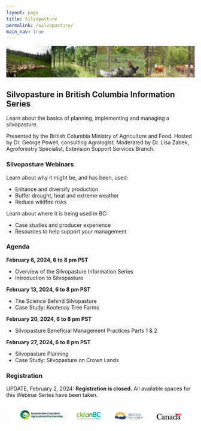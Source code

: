 ```yaml
---
layout: page
title: Silvopasture
permalink: /silvopasture/
main_nav: true
---
```


![Silvopasture in BC](/assets/images/SPinBCInfoSeries.jpg)

## Silvopasture in British Columbia Information Series

<p>Learn about the basics of planning, implementing and managing a silvopasture.</p> 
<p>Presented by the British Columbia Ministry of Agriculture and Food. Hosted by Dr. George Powell, consulting Agrologist. Moderated by Dr. Lisa Zabek, Agroforestry Specialist, Extension Support Services Branch.</p>

### Silvopasture Webinars

<p>Learn about why it might be, and has been, used:
<ul>
    <li>Enhance and diversify production</li>
    <li>Buffer drought, heat and extreme weather</li>
    <li>Reduce wildfire risks</li>
</ul>
Learn about where it is being used in BC:
<ul>
    <li>Case studies and producer experience</li>
    <li>Resources to help support your management</li>
</ul>
</p>

### Agenda

<p><b>February 6, 2024, 6 to 8 pm PST</b></p>
<ul>
    <li>Overview of the Silvopasture Information Series</li>
    <li>Introduction to Silvopasture</li>
</ul>
<p><b>February 13, 2024, 6 to 8 pm PST</b></p> 
<ul>
    <li>The Science Behind Silvopasture</li>
    <li>Case Study: Kootenay Tree Farms</li>
</ul>
<p><b>February 20, 2024, 6 to 8 pm PST</b></p> 
<ul>
    <li>Silvopasture Beneficial Management Practices Parts 1 & 2</li>
</ul>
<p><b>February 27, 2024, 6 to 8 pm PST</b></p>
<ul>
    <li>Silvopasture Planning</li>
    <li>Case Study: Silvopasture on Crown Lands</li>
</ul>

### Registration 

<p>UPDATE, February 2, 2024: <b>Registration is closed.</b> All available spaces for this Webinar Series have been taken.</p>

![logos](/assets/images/LogoLockup010924.jpg)

